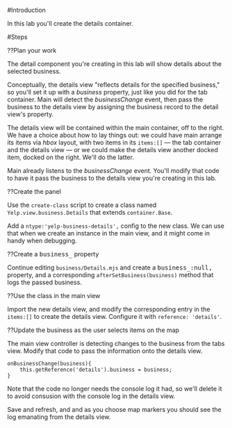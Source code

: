 #Introduction

In this lab you'll create the details container.

#Steps

??Plan your work

The detail component you're creating in this lab will show details about the selected 
business. 

Conceptually, the details view "reflects details for the specified business," 
so you'll set it up with a _business_ property, just like you did for the tab container.
Main will detect the _businessChange_ event, then pass the business to the details
view by assigning the business record to the detail view's property.

The details view will be contained within the main container, off to the right. We have a 
choice about how to lay things out: we could have main arrange its items via _hbox_ layout, 
with two items in its `items:[]` &mdash; the tab container and the details view &mdash; 
or we could make the details view another docked item, docked on the right. We'll do the latter.

Main already listens to the _businessChange_ event. You'll modify that code to have it pass the 
business to the details view you're creating in this lab.

??Create the panel

Use the `create-class` script to create a class named `Yelp.view.business.Details`
that extends `container.Base`.

Add a `ntype:'yelp-business-details',` config to the new class. We can use
that when we create an instance in the main view, and it might come in handy
when debugging.

??Create a <kbd>business_</kbd> property

Continue editing `business/Details.mjs` and create a <kbd>business_:null,</kbd> 
property, and a corresponding `afterSetBusiness(business)` method that logs 
the passed business.

??Use the class in the main view

Import the new details view, and modify the corresponding entry in the `items:[]`
to create the details view. Configure it with `reference: 'details'`.

??Update the business as the user selects items on the map

The main view controller is detecting changes to the business 
from the tabs view. Modify that code to pass the information onto the details
view. 

    onBusinessChange(business){
        this.getReference('details').business = business;
    }

Note that the code no longer needs the console log it had, so we'll 
delete it to avoid consusion with the console log in the details view.

Save and refresh, and and as you choose map markers you should
see the log emanating from the details view.

